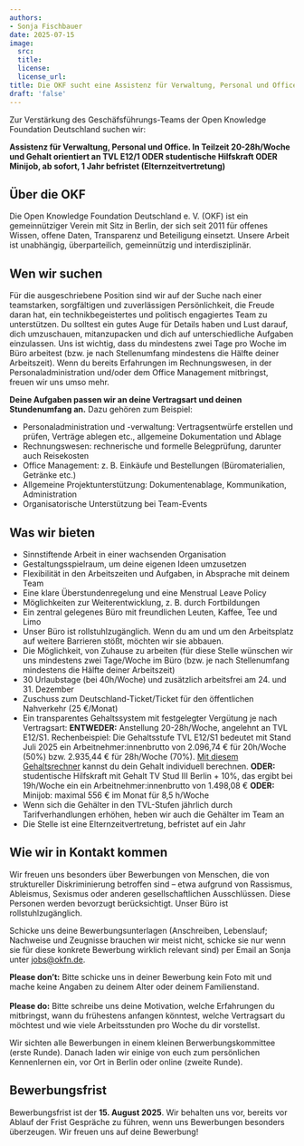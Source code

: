 ```yaml
---
authors:
- Sonja Fischbauer
date: 2025-07-15
image:
  src:
  title: 
  license: 
  license_url: 
title: Die OKF sucht eine Assistenz für Verwaltung, Personal und Office in Teilzeit, stud. Hilfskraft oder Minijob, ab sofort, 1 Jahr befristet (Elternzeitvertretung)
draft: 'false'
---
```


Zur Verstärkung des Geschäfsführungs-Teams der Open Knowledge Foundation Deutschland suchen wir:

**Assistenz für Verwaltung, Personal und Office. In Teilzeit 20-28h/Woche und Gehalt orientiert an TVL E12/1 ODER studentische Hilfskraft ODER Minijob, ab sofort, 1 Jahr befristet (Elternzeitvertretung)**

## Über die OKF

Die Open Knowledge Foundation Deutschland e. V. (OKF) ist ein gemeinnütziger Verein mit Sitz in Berlin, der sich seit 2011 für offenes Wissen, offene Daten, Transparenz und Beteiligung einsetzt. Unsere Arbeit ist unabhängig, überparteilich, gemeinnützig und interdisziplinär.

## Wen wir suchen

Für die ausgeschriebene Position sind wir auf der Suche nach einer teamstarken, sorgfältigen und zuverlässigen Persönlichkeit, die Freude daran hat, ein technikbegeistertes und politisch engagiertes Team zu unterstützen. Du solltest ein gutes Auge für Details haben und Lust darauf, dich umzuschauen, mitanzupacken und dich auf unterschiedliche Aufgaben einzulassen.
Uns ist wichtig, dass du mindestens zwei Tage pro Woche im Büro arbeitest (bzw. je nach Stellenumfang mindestens die Hälfte deiner Arbeitszeit). Wenn du bereits Erfahrungen im Rechnungswesen, in der Personaladministration und/oder dem Office Management mitbringst, freuen wir uns umso mehr.

**Deine Aufgaben passen wir an deine Vertragsart und deinen Stundenumfang an.**  Dazu gehören zum Beispiel: 

* Personaladministration und -verwaltung: Vertragsentwürfe erstellen und prüfen, Verträge ablegen etc., allgemeine Dokumentation und Ablage
* Rechnungswesen: rechnerische und formelle Belegprüfung, darunter auch Reisekosten
* Office Management: z. B. Einkäufe und Bestellungen (Büromaterialien, Getränke etc.) 
* Allgemeine Projektunterstützung: Dokumentenablage, Kommunikation, Administration
* Organisatorische Unterstützung bei Team-Events


## Was wir bieten
* Sinnstiftende Arbeit in einer wachsenden Organisation
* Gestaltungsspielraum, um deine eigenen Ideen umzusetzen
* Flexibilität in den Arbeitszeiten und Aufgaben, in Absprache mit deinem Team
* Eine klare Überstundenregelung und eine Menstrual Leave Policy 
* Möglichkeiten zur Weiterentwicklung, z. B. durch Fortbildungen
* Ein zentral gelegenes Büro mit freundlichen Leuten, Kaffee, Tee und Limo
* Unser Büro ist rollstuhlzugänglich. Wenn du am und um den Arbeitsplatz auf weitere Barrieren stößt, möchten wir sie abbauen.
* Die Möglichkeit, von Zuhause zu arbeiten (für diese Stelle wünschen wir uns mindestens zwei Tage/Woche im Büro (bzw. je nach Stellenumfang mindestens die Hälfte deiner Arbeitszeit)
* 30 Urlaubstage (bei 40h/Woche) und zusätzlich arbeitsfrei am 24. und 31. Dezember
* Zuschuss zum Deutschland-Ticket/Ticket für den öffentlichen Nahverkehr (25 €/Monat)
* Ein transparentes Gehaltssystem mit festgelegter Vergütung je nach Vertragsart: **ENTWEDER:** Anstellung 20-28h/Woche, angelehnt an TVL E12/S1. Rechenbeispiel: Die Gehaltsstufe TVL E12/S1 bedeutet mit Stand Juli 2025 ein Arbeitnehmer:innenbrutto von 2.096,74 € für 20h/Woche (50%) bzw. 2.935,44 € für 28h/Woche (70%). [Mit diesem Gehaltsrechner](https://oeffentlicher-dienst.info/c/t/rechner/tv-l/west?id=tv-l-2025) kannst du dein Gehalt individuell berechnen. **ODER:** studentische Hilfskraft mit Gehalt TV Stud III Berlin + 10%, das ergibt bei 19h/Woche ein ein Arbeitnehmer:innenbrutto von 1.498,08 € **ODER:** Minijob: maximal 556 € im Monat für 8,5 h/Woche
*	Wenn sich die Gehälter in den TVL-Stufen jährlich durch Tarifverhandlungen erhöhen, heben wir auch die Gehälter im Team an 
*	Die Stelle ist eine Elternzeitvertretung, befristet auf ein Jahr

## Wie wir in Kontakt kommen

Wir freuen uns besonders über Bewerbungen von Menschen, die von struktureller Diskriminierung betroffen sind – etwa aufgrund von Rassismus, Ableismus, Sexismus oder anderen gesellschaftlichen Ausschlüssen. Diese Personen werden bevorzugt berücksichtigt. Unser Büro ist rollstuhlzugänglich.

Schicke uns deine Bewerbungsunterlagen (Anschreiben, Lebenslauf; Nachweise und Zeugnisse brauchen wir meist nicht, schicke sie nur wenn sie für diese konkrete Bewerbung wirklich relevant sind) per Email an Sonja unter jobs@okfn.de.

**Please don’t:** Bitte schicke uns in deiner Bewerbung kein Foto mit und mache keine Angaben zu deinem Alter oder deinem Familienstand.<br> <br>
**Please do:** Bitte schreibe uns deine Motivation, welche Erfahrungen du mitbringst, wann du frühestens anfangen könntest, welche Vertragsart du möchtest und wie viele Arbeitsstunden pro Woche du dir vorstellst. 

Wir sichten alle Bewerbungen in einem kleinen Berwerbungskommittee (erste Runde). Danach laden wir einige von euch zum persönlichen Kennenlernen ein, vor Ort in Berlin oder online (zweite Runde).

## Bewerbungsfrist

Bewerbungsfrist ist der **15. August 2025**. Wir behalten uns vor, bereits vor Ablauf der Frist Gespräche zu führen, wenn uns Bewerbungen besonders überzeugen. Wir freuen uns auf deine Bewerbung!
